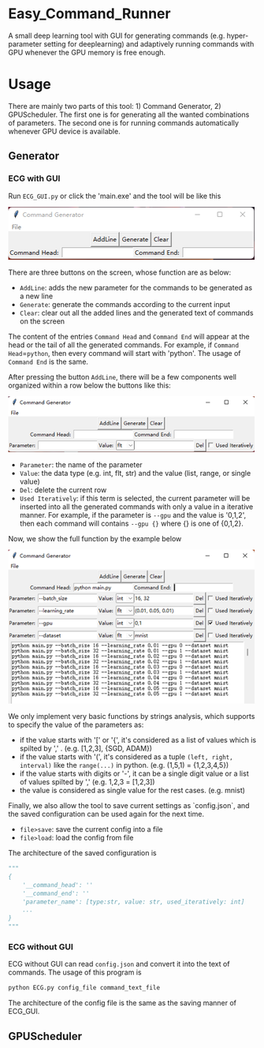 # Easy_Command_Runner
A small deep learning tool with GUI for generating commands (e.g. hyper-parameter setting for deeplearning) and adaptively running commands with GPU whenever the GPU memory is free enough.

# Usage
There are mainly two parts of this tool: 1) Command Generator, 2) GPUScheduler. The first one is for generating all the wanted combinations of parameters. The second one is for running commands automatically whenever GPU device is available.

## Generator
### ECG with GUI
Run `ECG_GUI.py` or click the 'main.exe' and the tool will be like this
<p>
  <img src="https://github.com/WwZzz/myfigs/blob/master/ECG_1.png" width="500" />
</p>

There are three buttons on the screen, whose function are as below:
  * `AddLine`: adds the new parameter for the commands to be generated as a new line
  * `Generate`: generate the commands according to the current input
  * `Clear`: clear out all the added lines and the generated text of commands on the screen

The content of the entries `Command Head` and `Command End` will appear at the head or the tail of all the generated commands. For example, if `Command Head`=`python`, then every command will start with 'python'. The usage of `Command End` is the same.

After pressing the button `AddLine`, there will be a few components well organized within a row below the buttons like this:
<p>
  <img src="https://github.com/WwZzz/myfigs/blob/master/ECG_3.png" width="500" /> 
</p>

* `Parameter`: the name of the parameter
* `Value`: the data type (e.g. int, flt, str) and the value (list, range, or single value)
* `Del`: delete the current row
* `Used Iteratively`: if this term is selected, the current parameter will be inserted into all the generated commands with only a value in a iterative manner. For example, if the parameter is `--gpu` and the value is '0,1,2', then each command will contains `--gpu {}` where {} is one of {0,1,2}.

Now, we show the full function by the example below
<p>
  <img src="https://github.com/WwZzz/myfigs/blob/master/ECG_2.png" width="500" /> 
</p>
<p>
We only implement very basic functions by strings analysis, which supports to specify the value of the parameters as:
</p>

* if the value starts with '\[' or '{', it's considered as a list of values which is spilted by ',' . (e.g. \[1,2,3], {SGD, ADAM})
* if the value starts with '(', it's considered as a tuple `(left, right, interval)` like the `range(...)` in python. (e.g. (1,5,1) = {1,2,3,4,5})
* if the value starts with digits or '-', it can be a single digit value or a list of values spilted by ',' (e.g. 1,2,3 = \[1,2,3])
* the value is considered as single value for the rest cases. (e.g. mnist)

<p>
Finally, we also allow the tool to save current settings as `config.json`, and the saved configuration can be used again for the next time.
</p>

* `file>save`: save the current config into a file
* `file>load`: load the config from file

The architecture of the saved configuration is
```python
"""
{
    '__command_head': ''
    '__command_end': ''
    'parameter_name': [type:str, value: str, used_iteratively: int]
    ...
}
"""
```

### ECG without GUI
ECG without GUI can read `config.json` and convert it into the text of commands. The usage of this program is
```sh
python ECG.py config_file command_text_file
```
The architecture of the config file is the same as the saving manner of ECG_GUI.

## GPUScheduler
